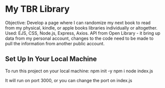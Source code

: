 # My TBR Library
Objective: Develop a page where I can randomize my next book to read from my physical, kindle, or apple books libraries individually or altogether.
Used: EJS, CSS, Node.js, Express, Axios.
API from Open Library - it bring up data from my personal account, changes to the code need to be made to pull the information from another public account.

## Set Up In Your Local Machine
To run this project on your local machine:
    npm init -y
    npm i
    node index.js

It will run on port 3000, or you can change the port on index.js